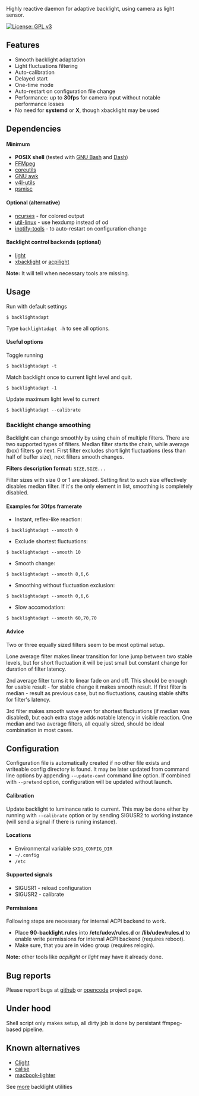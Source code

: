 Highly reactive daemon for adaptive backlight, using camera as light sensor.

[![License: GPL v3](https://img.shields.io/badge/License-GPLv3-blue.svg)](https://www.gnu.org/licenses/gpl-3.0)

## Features

- Smooth backlight adaptation
- Light fluctuations filtering
- Auto-calibration
- Delayed start
- One-time mode
- Auto-restart on configuration file change
- Performance: up to __30fps__ for camera input without notable performance losses
- No need for __systemd__ or __X__, though xbacklight may be used

## Dependencies

#### Minimum

- __POSIX shell__ (tested with [GNU Bash](http://tiswww.case.edu/php/chet/bash/bashtop.html) and [Dash](http://gondor.apana.org.au/~herbert/dash/))
- [FFMpeg](https://ffmpeg.org/)
- [coreutils](https://www.gnu.org/software/coreutils/)
- [GNU awk](https://www.gnu.org/software/gawk/gawk.html)
- [v4l-utils](https://git.linuxtv.org/v4l-utils.git)
- [psmisc](https://gitlab.com/psmisc/psmisc)

#### Optional (alternative)

- [ncurses](https://www.gnu.org/software/ncurses/) - for colored output
- [util-linux](https://www.kernel.org/pub/linux/utils/util-linux/) - use hexdump instead of od
- [inotify-tools](https://github.com/inotify-tools/inotify-tools) - to auto-restart on configuration change

#### Backlight control backends (optional)

- [light](https://github.com/haikarainen/light)
- [xbacklight](https://gitlab.freedesktop.org/xorg/app/xbacklight) or [acpilight](sys-power/acpilight)

__Note:__ It will tell when necessary tools are missing.

## Usage

Run with default settings
```
$ backlightadapt
```

Type `backlightadapt -h` to see all options.

#### Useful options

Toggle running
```
$ backlightadapt -t
```

Match backlight once to current light level and quit.
```
$ backlightadapt -1
```

Update maximum light level to current
```
$ backlightadapt --calibrate
```

### Backlight change smoothing

Backlight can change smoothly by using chain of multiple filters. There are two supported types of filters. Median filter starts the chain, while average (box) filters go next.
First filter excludes short light fluctuations (less than half of buffer size), next filters smooth changes.

__Filters description format:__ `SIZE,SIZE...`

Filter sizes with size 0 or 1 are skiped. Setting first to such size effectively disables median filter. If it's the only element in list, smoothing is completely disabled.

#### Examples for 30fps framerate

- Instant, reflex-like reaction:
```
$ backlightadapt --smooth 0
```

- Exclude shortest fluctuations:
```
$ backlightadapt --smooth 10
```

- Smooth change:
```
$ backlightadapt --smooth 8,6,6
```

- Smoothing without fluctuation exclusion:
```
$ backlightadapt --smooth 0,6,6
```

- Slow accomodation:
```
$ backlightadapt --smooth 60,70,70
```

#### Advice

Two or three equally sized filters seem to be most optimal setup.

Lone average filter makes linear transition for lone jump between two stable levels, but for short fluctuation it will be just small but constant change for duration of filter latency.

2nd average filter turns it to linear fade on and off. This should be enough for usable result - for stable change it makes smooth result. If first filter is median - result as previous case, but no fluctuations, causing stable shifts for filter's latency.

3rd filter makes smooth wave even for shortest fluctuations (if median was disabled), but each extra stage adds notable latency in visible reaction. One median and two average filters, all equally sized, should be ideal combination in most cases.

## Configuration

Configuration file is automatically created if no other file exists and writeable config directory is found. It may be later updated from command line options by appending `--update-conf` command line option. If combined with `--pretend` option, configuration will be updated without launch.

#### Calibration

Update backlight to luminance ratio to current. This may be done either by running with `--calibrate` option or by sending SIGUSR2 to working instance (will send a signal if there is runing instance).

#### Locations

- Environmental variable `$XDG_CONFIG_DIR`
- `~/.config`
- `/etc`

#### Supported signals

- SIGUSR1 - reload configuration
- SIGUSR2 - calibrate

#### Permissions

Following steps are necessary for internal ACPI backend to work.

- Place __90-backlight.rules__ into __/etc/udev/rules.d__ or __/lib/udev/rules.d__ to enable write permissions for internal ACPI backend (requires reboot).
- Make sure, that you are in video group (requires relogin).

__Note:__ other tools like _acpilight_ or _light_ may have it already done.

## Bug reports

Please report bugs at [github](https://github.com/nick87720z/backlight-adaptive/issues) or [opencode](https://www.opencode.net/nick87720z/backlight-adaptive/-/issues) project page.

## Under hood

Shell script only makes setup, all dirty job is done by persistant ffmpeg-based pipeline.

## Known alternatives

- [Clight](https://github.com/FedeDP/Clight)
- [calise](https://sourceforge.net/projects/calise/)
- [macbook-lighter](https://github.com/harttle/macbook-lighter)

See [more](https://wiki.archlinux.org/index.php/Backlight#Backlight_utilities) backlight utilities
